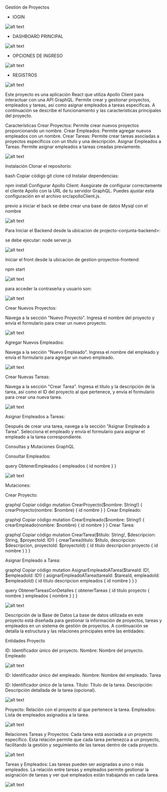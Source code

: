Gestión de Proyectos 

- lOGIN

![alt text](/img_readme/image-16.png)

- DASHBOARD PRINCIPAL

![alt text](/img_readme/image-18.png)

- OPCIONES DE INGRESO

![alt text](/img_readme/image-15.JPG)

- REGISTROS

![alt text](/img_readme/image-17.png)





Este proyecto es una aplicación React que utiliza Apollo Client para interactuar con una API GraphQL. Permite crear y gestionar proyectos, empleados y tareas, así como asignar empleados a tareas específicas. A continuación se describe el funcionamiento y las características principales del proyecto.

Características
Crear Proyectos: Permite crear nuevos proyectos proporcionando un nombre.
Crear Empleados: Permite agregar nuevos empleados con un nombre.
Crear Tareas: Permite crear tareas asociadas a proyectos específicos con un título y una descripción.
Asignar Empleados a Tareas: Permite asignar empleados a tareas creadas previamente.

![alt text](/img_readme/image-1.png)

Instalación
Clonar el repositorio:

bash
Copiar código
git clone <URL del repositorio>
cd <nombre del repositorio>
Instalar dependencias:

npm install
Configurar Apollo Client: Asegúrate de configurar correctamente el cliente Apollo con la URL de tu servidor GraphQL.
Puedes ajustar esta configuración en el archivo src/apolloClient.js.

previo a iniciar el back se debe crear una base de datos Mysql con el nombre 

![alt text](/img_readme/image-12.png)

Para Iniciar el Backend desde la ubicacion de projecto-conjunta-backend>:

se debe ejecutar: node server.js

![alt text](/img_readme/image-14.png)

Iniciar el front desde la ubicacion de gestion-proyectos-frontend:

npm start

![alt text](/img_readme/image-13.png)

para acceder la contraseña y usuario son:

![alt text](/img_readme/image.png)

Crear Nuevos Proyectos:

Navega a la sección "Nuevo Proyecto".
Ingresa el nombre del proyecto y envía el formulario para crear un nuevo proyecto.

![alt text](/img_readme/image-2.png)

Agregar Nuevos Empleados:

Navega a la sección "Nuevo Empleado".
Ingresa el nombre del empleado y envía el formulario para agregar un nuevo empleado.

![alt text](/img_readme/image-3.png)

Crear Nuevas Tareas:

Navega a la sección "Crear Tarea".
Ingresa el título y la descripción de la tarea, así como el ID del proyecto al que pertenece, y envía el formulario para crear una nueva tarea.

![alt text](/img_readme/image-4.png)

Asignar Empleados a Tareas:

Después de crear una tarea, navega a la sección "Asignar Empleado a Tarea".
Selecciona el empleado y envía el formulario para asignar el empleado a la tarea correspondiente.

Consultas y Mutaciones GraphQL


Consultar Empleados:


query ObtenerEmpleados {
  empleados {
    id
    nombre
  }
}

![alt text](/img_readme/image-6.png)

Mutaciones:

Crear Proyecto:

graphql
Copiar código
mutation CrearProyecto($nombre: String!) {
  crearProyecto(nombre: $nombre) {
    id
    nombre
  }
}
Crear Empleado:

graphql
Copiar código
mutation CrearEmpleado($nombre: String!) {
  crearEmpleado(nombre: $nombre) {
    id
    nombre
  }
}
Crear Tarea:

graphql
Copiar código
mutation CrearTarea($titulo: String!, $descripcion: String, $proyectoId: ID!) {
  crearTarea(titulo: $titulo, descripcion: $descripcion, proyectoId: $proyectoId) {
    id
    titulo
    descripcion
    proyecto {
      id
      nombre
    }
  }
}

Asignar Empleado a Tarea:

graphql
Copiar código
mutation AsignarEmpleadoATarea($tareaId: ID!, $empleadoId: ID!) {
  asignarEmpleadoATarea(tareaId: $tareaId, empleadoId: $empleadoId) {
    id
    titulo
    descripcion
    empleados {
      id
      nombre
    }
  }
}


query ObtenerTareasConDetalles {
  obtenerTareas {
    id
    titulo
    proyecto {
      nombre
    }
    empleados {
      nombre
    }
  }
}

![alt text](/img_readme/image-5.png)

Descripción de la Base de Datos
La base de datos utilizada en este proyecto está diseñada para gestionar la información de proyectos, tareas y empleados en un sistema de gestión de proyectos. A continuación se detalla la estructura y las relaciones principales entre las entidades:

Entidades
Proyecto

ID: Identificador único del proyecto.
Nombre: Nombre del proyecto.
Empleado

![alt text](/img_readme/image-7.png)

ID: Identificador único del empleado.
Nombre: Nombre del empleado.
Tarea

ID: Identificador único de la tarea.
Título: Título de la tarea.
Descripción: Descripción detallada de la tarea (opcional).

![alt text](/img_readme/image-8.png)

Proyecto: Relación con el proyecto al que pertenece la tarea.
Empleados: Lista de empleados asignados a la tarea.

![alt text](/img_readme/image-9.png)


Relaciones
Tareas y Proyectos: Cada tarea está asociada a un proyecto específico. Esta relación permite que cada tarea pertenezca a un proyecto, facilitando la gestión y seguimiento de las tareas dentro de cada proyecto.

![alt text](/img_readme/image-10.png)

Tareas y Empleados: Las tareas pueden ser asignadas a uno o más empleados. La relación entre tareas y empleados permite gestionar la asignación de tareas y ver qué empleados están trabajando en cada tarea.

![alt text](/img_readme/image-11.png)